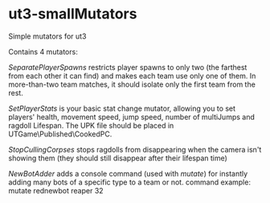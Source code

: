 # ut3-smallMutators
Simple mutators for ut3

Contains 4 mutators:

*SeparatePlayerSpawns* restricts player spawns to only two (the farthest from each other it can find) and makes each team use only one of them.
In more-than-two team matches, it should isolate only the first team from the rest.

*SetPlayerStats* is your basic stat change mutator, allowing you to set players' health, movement speed, jump speed, number of multiJumps and ragdoll Lifespan. The UPK file should be placed in UTGame\Published\CookedPC.

*StopCullingCorpses* stops ragdolls from disappearing when the camera isn't showing them (they should still disappear after their lifespan time)

*NewBotAdder* adds a console command (used with *mutate*) for instantly adding many bots of a specific type to a team or not.
  command example: mutate rednewbot reaper 32
